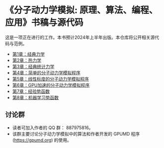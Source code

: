 # 《分子动力学模拟: 原理、算法、编程、应用》书稿与源代码

这是一项正在进行的工作。本书预计2024年上半年出版。本仓库将公开相关源代码与范例。

- [第1章：经典力学](chapter-01-classical_mechanics/readme.md)
- [第2章：热力学](chapter-01-thermodynamics/readme.md)
- [第3章：经典统计力学](chapter-01-classical_statistical_mechanics/readme.md)
- [第4章：简单的分子动力学模拟程序](chapter-04-simple_md/readme.md)
- [第5章：线性标度的分子动力学模拟程序](chapter-05-linear_md/readme.md)
- [第6章：GPU加速的分子动力学模拟程序](chapter-06-gpumd/readme.md)
- [第7章：经验势函数](chapter-07-empirical_potentials/readme.md)
- [第8章：机器学习势函数](chapter-08-machine_learned_potentials/readme.md)

## 讨论群
* 读者可加入作者的 QQ 群： 887975816。
* 该群主要讨论分子动力学模拟中的算法和作者开发的 GPUMD 程序 (https://gpumd.org) 的使用。

